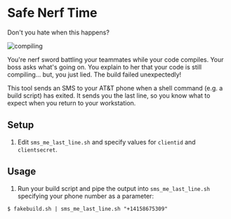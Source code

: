 Safe Nerf Time
=================

Don't you hate when this happens?

![compiling](http://imgs.xkcd.com/comics/compiling.png)

You're nerf sword battling your teammates while your code compiles. Your boss asks what's going on. You explain to her that your code is still compiling... but, you just lied. The build failed unexpectedly!  

This tool sends an SMS to your AT&T phone when a shell command (e.g. a build script) has exited. It sends you the last line, so you know what to expect when you return to your workstation.

## Setup

1.  Edit `sms_me_last_line.sh` and specify values for `clientid` and `clientsecret`.

## Usage

1.  Run your build script and pipe the output into `sms_me_last_line.sh` specifying your phone number as a parameter:

```
$ fakebuild.sh | sms_me_last_line.sh "+14158675309"
```
